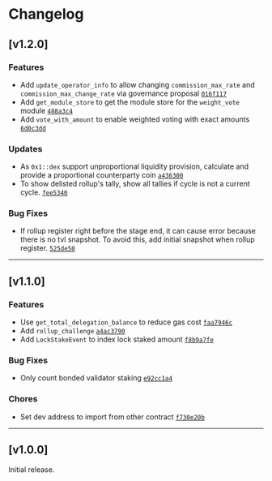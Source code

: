 # Changelog

## [v1.2.0]

### Features

- Add `update_operator_info` to allow changing `commission_max_rate` and `commission_max_change_rate` via governance proposal [`016f117`](https://github.com/initia-labs/vip-contract/commit/016f117c9cf4c5dcb673afb3258ab9076c2138f3)
- Add `get_module_store` to get the module store for the `weight_vote` module [`488a3c4`](https://github.com/initia-labs/vip-contract/commit/488a3c451c36994cd676fcfd53776eb01e0eee9e)
- Add `vote_with_amount` to enable weighted voting with exact amounts [`6d0c3dd`](https://github.com/initia-labs/vip-contract/commit/6d0c3dd48854457131278afc0aa5df7115c32fb4)

### Updates

- As `0x1::dex` support unproportional liquidity provision, calculate and provide a proportional counterparty coin [`a436300`](https://github.com/initia-labs/vip-contract/commit/a436300372dcfc6fdc355c21614cdc167b4b1fb5)
- To show delisted rollup's tally, show all tallies if cycle is not a current cycle. [`fee5340`](https://github.com/initia-labs/vip-contract/commit/fee534072554be1ee1f1d4a0a4ad96870234f7b2)

### Bug Fixes

- If rollup register right before the stage end, it can cause error because there is no tvl snapshot. To avoid this, add initial snapshot when rollup register. [`525de50`](https://github.com/initia-labs/vip-contract/commit/525de5010d94be606b337fb4f81376958ac4ac56)

---

## [v1.1.0]

### Features

- Use `get_total_delegation_balance` to reduce gas cost [`faa7946c`](https://github.com/initia-labs/vip-contract/commit/faa7946cab1883d3d52a17d456116f0f6278f49d)
- Add `rollup_challenge` [`a4ac3790`](https://github.com/initia-labs/vip-contract/commit/a4ac3790e81ab9bf018e6653a734516c65c1eecb)
- Add `LockStakeEvent` to index lock staked amount [`f8b9a7fe`](https://github.com/initia-labs/vip-contract/commit/f8b9a7fef024ace362fcddbc09ef35d694e471db)

### Bug Fixes

- Only count bonded validator staking [`e92cc1a4`](https://github.com/initia-labs/vip-contract/commit/e92cc1a4c695d2cfa0519a79ad23c5eee983c8b1)

### Chores

- Set dev address to import from other contract [`f730e20b`](https://github.com/initia-labs/vip-contract/commit/f730e20b34e2f737bff105fa2afcf00f013671d1)

---

## [v1.0.0]

Initial release.
